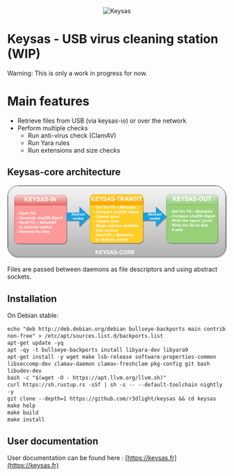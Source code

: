 <div align="center">
<img  src ="img/logo.svg"  alt="Keysas"  width=300px/>
</div>

# Keysas - USB virus cleaning station (WIP)

Warning: This is only a work in progress for now.

# Main features
- Retrieve files from USB (via keysas-io) or over the network
- Perform multiple checks
    - Run anti-virus check (ClamAV)
    - Run Yara rules
    - Run extensions and size checks

## Keysas-core architecture

<div align="center">
<img  src ="img/keysas-core-architecture.png"  alt="keysas-core architecture"  width=900px/>
</div>

Files are passed between daemons as file descriptors and using abstract sockets.

## Installation

On Debian stable:
```
echo "deb http://deb.debian.org/debian bullseye-backports main contrib non-free" > /etc/apt/sources.list.d/backports.list
apt-get update -yq
apt -qy -t bullseye-backports install libyara-dev libyara9
apt-get install -y wget make lsb-release software-properties-common libseccomp-dev clamav-daemon clamav-freshclam pkg-config git bash libudev-dev
bash -c "$(wget -O - https://apt.llvm.org/llvm.sh)"
curl https://sh.rustup.rs -sSf | sh -s -- --default-toolchain nightly -y
git clone --depth=1 https://github.com/r3dlight/keysas && cd keysas
make help
make build
make install
```
## User documentation

User documentation can be found here : [https://keysas.fr](https://keysas.fr)

